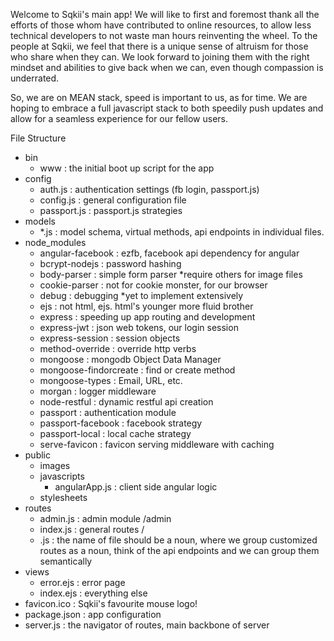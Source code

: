 Welcome to Sqkii's main app! 
We will like to first and foremost thank all the efforts of those whom have contributed to online resources, to allow less technical developers to not waste man hours reinventing the wheel. To the people at Sqkii, we feel that there is a unique sense of altruism for those who share when they can. We look forward to joining them with the right mindset and abilities to give back when we can, even though compassion is underrated. 

So, we are on MEAN stack, speed is important to us, as for time. We are hoping to embrace a full javascript stack to both speedily push updates and allow for a seamless experience for our fellow users.

File Structure
- bin
	- www : the initial boot up script for the app
- config
	- auth.js : authentication settings (fb login, passport.js)
	- config.js : general configuration file
	- passport.js : passport.js strategies
- models
	- *.js : model schema, virtual methods, api endpoints in individual files.
- node_modules
	- angular-facebook : ezfb, facebook api dependency for angular
	- bcrypt-nodejs : password hashing
	- body-parser : simple form parser *require others for image files
	- cookie-parser : not for cookie monster, for our browser
	- debug : debugging *yet to implement extensively
	- ejs : not html, ejs. html's younger more fluid brother
	- express : speeding up app routing and development
	- express-jwt : json web tokens, our login session
	- express-session : session objects
	- method-override : override http verbs
	- mongoose : mongodb Object Data Manager 
	- mongoose-findorcreate : find or create method 
	- mongoose-types : Email, URL, etc.
	- morgan : logger middleware
	- node-restful : dynamic restful api creation
	- passport : authentication module
	- passport-facebook : facebook strategy
	- passport-local : local cache strategy
	- serve-favicon : favicon serving middleware with caching
- public
	- images
	- javascripts
		- angularApp.js : client side angular logic
	- stylesheets
- routes
	- admin.js : admin module /admin
	- index.js : general routes /
	- <newFile>.js : the name of file should be a noun, where we group customized routes as a noun, think of the api endpoints and we can group them semantically 
- views
	- error.ejs : error page
	- index.ejs : everything else
- favicon.ico : Sqkii's favourite mouse logo!
- package.json : app configuration
- server.js : the navigator of routes, main backbone of server